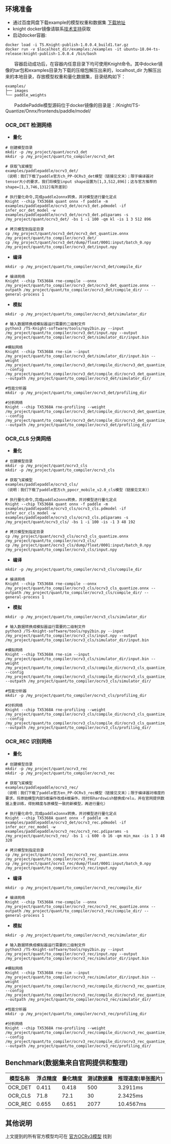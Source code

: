 ## 环境准备

- 通过百度网盘下载example的模型权重和数据集 [下载地址](https://pan.baidu.com/s/1T1t-2410GT5oj8F0IJ417w?pwd=398k)
- knight docker镜像请联系[技术支持](../../README.md#技术讨论)获取
- 启动docker容器:

```
docker load -i TS.Knight-publish-1.0.0.4_build1.tar.gz
docker run -v $localhost_dir/examples:/examples -it ubuntu-18.04-ts-release:knight-publish-1.0.0.4 /bin/bash
```

&emsp;&emsp;容器启动成功后，在容器内任意目录下均可使用Knight命令。其中docker镜像的tar包和examples目录为下载的压缩包解压出来的，localhost_dir 为解压出来的本地目录，存放模型权重和量化数据集，目录结构如下：
```
examples/
├── images
└── paddle_weights
```
&emsp;&emsp;PaddlePaddle模型源码位于docker镜像的目录是：/Knight/TS-Quantize/Onnx/frontends/paddle/model/


### OCR_DET 检测网络

- __量化__

```
# 创建模型目录
mkdir -p /my_project/quant/ocrv3_det
mkdir -p /my_project/quant/to_compiler/ocrv3_det

# 获取飞桨模型
examples/paddlepaddle/ocrv3_det/
（说明：我们下载了paddle官方ch_PP-OCRv3_det模型（链接见文末）；限于编译器对tensor大小的要求，我们将模型input shape设置为[1,3,512,896]；这与官方推荐的shape=[1,3,746,1312]有所差别）

# 执行量化命令,完成paddle2onnx转换，并对模型进行量化定点
Knight --chip TX5368A quant onnx -f paddle -m examples/paddlepaddle/ocrv3_det/ocrv3_det.pdmodel -if infer_ocr_det_model -w examples/paddlepaddle/ocrv3_det/ocrv3_det.pdiparams -s /my_project/quant/ocrv3_det/ -bs 1 -i 100 -qm kl -is 1 3 512 896

# 拷贝模型到指定目录
cp /my_project/quant/ocrv3_det/ocrv3_det_quantize.onnx /my_project/quant/to_compiler/ocrv3_det/
cp /my_project/quant/ocrv3_det/dump/float/0001:input/batch_0.npy /my_project/quant/to_compiler/ocrv3_det/input.npy
```


- __编译__

```
mkdir -p /my_project/quant/to_compiler/ocrv3_det/compile_dir

# 编译网络
Knight --chip TX5368A rne-compile --onnx /my_project/quant/to_compiler/ocrv3_det/ocrv3_det_quantize.onnx --outpath /my_project/quant/to_compiler/ocrv3_det/compile_dir/ --general-process 1
```

- __模拟__

```
mkdir -p /my_project/quant/to_compiler/ocrv3_det/simulator_dir

# 输入数据转换成模拟器运行需要的二级制文件
python3 /TS-Knight-software/tools/npy2bin.py --input /my_project/quant/to_compiler/ocrv3_det/input.npy --output /my_project/quant/to_compiler/ocrv3_det/simulator_dir/input.bin

#模拟网络
Knight --chip TX5368A rne-sim --input /my_project/quant/to_compiler/ocrv3_det/simulator_dir/input.bin --weight /my_project/quant/to_compiler/ocrv3_det/compile_dir/ocrv3_det_quantize_r.weight --config /my_project/quant/to_compiler/ocrv3_det/compile_dir/ocrv3_det_quantize_r.cfg --outpath /my_project/quant/to_compiler/ocrv3_det/simulator_dir/

#性能分析器
mkdir -p /my_project/quant/to_compiler/ocrv3_det/profiling_dir

#分析网络
Knight --chip TX5368A rne-profiling --weight /my_project/quant/to_compiler/ocrv3_det/compile_dir/ocrv3_det_quantize_r.weight --config /my_project/quant/to_compiler/ocrv3_det/compile_dir/ocrv3_det_quantize_r.cfg --outpath /my_project/quant/to_compiler/ocrv3_det/profiling_dir/
```

### OCR_CLS 分类网络

- __量化__

```
# 创建模型目录
mkdir -p /my_project/quant/ocrv3_cls
mkdir -p /my_project/quant/to_compiler/ocrv3_cls

# 获取飞桨模型
examples/paddlepaddle/ocrv3_cls/
（说明：我们下载了paddle官方ch_ppocr_mobile_v2.0_cls模型（链接见文末））

# 执行量化命令,完成paddle2onnx转换，并对模型进行量化定点
Knight --chip TX5368A quant onnx -f paddle -m examples/paddlepaddle/ocrv3_cls/ocrv3_cls.pdmodel -if infer_ocr_cls_model -w examples/paddlepaddle/ocrv3_cls/ocrv3_cls.pdiparams -s /my_project/quant/ocrv3_cls/ -bs 1 -i 100 -is -1 3 48 192

# 拷贝模型到指定目录
cp /my_project/quant/ocrv3_cls/ocrv3_cls_quantize.onnx /my_project/quant/to_compiler/ocrv3_cls/
cp /my_project/quant/ocrv3_cls/dump/float/0001:input/batch_0.npy /my_project/quant/to_compiler/ocrv3_cls/input.npy
```


- __编译__

```
mkdir -p /my_project/quant/to_compiler/ocrv3_cls/compile_dir

# 编译网络
Knight --chip TX5368A rne-compile --onnx /my_project/quant/to_compiler/ocrv3_cls/ocrv3_cls_quantize.onnx --outpath /my_project/quant/to_compiler/ocrv3_cls/compile_dir/ --general-process 1
```

- __模拟__

```
mkdir -p /my_project/quant/to_compiler/ocrv3_cls/simulator_dir

# 输入数据转换成模拟器运行需要的二级制文件
python3 /TS-Knight-software/tools/npy2bin.py --input /my_project/quant/to_compiler/ocrv3_cls/input.npy --output /my_project/quant/to_compiler/ocrv3_cls/simulator_dir/input.bin

#模拟网络
Knight --chip TX5368A rne-sim --input /my_project/quant/to_compiler/ocrv3_cls/simulator_dir/input.bin --weight /my_project/quant/to_compiler/ocrv3_cls/compile_dir/ocrv3_cls_quantize_r.weight --config /my_project/quant/to_compiler/ocrv3_cls/compile_dir/ocrv3_cls_quantize_r.cfg --outpath /my_project/quant/to_compiler/ocrv3_cls/simulator_dir/

#性能分析器
mkdir -p /my_project/quant/to_compiler/ocrv3_cls/profiling_dir

#分析网络
Knight --chip TX5368A rne-profiling --weight /my_project/quant/to_compiler/ocrv3_cls/compile_dir/ocrv3_cls_quantize_r.weight --config /my_project/quant/to_compiler/ocrv3_cls/compile_dir/ocrv3_cls_quantize_r.cfg --outpath /my_project/quant/to_compiler/ocrv3_cls/profiling_dir/
```

### OCR_REC 识别网络

- __量化__

```
# 创建模型目录
mkdir -p /my_project/quant/ocrv3_rec
mkdir -p /my_project/quant/to_compiler/ocrv3_rec

# 获取飞桨模型
examples/paddlepaddle/ocrv3_rec/
（说明：我们下载了paddle官方en_PP-OCRv3_rec模型（链接见文末）；限于编译器对维度的要求，将原始模型内部5维操作改成4维操作，同时将hardswish替换成relu，并在官网提供数据上重训练，得到精度与原模型一致的新模型，再进行量化）

# 执行量化命令,完成paddle2onnx转换，并对模型进行量化定点
Knight --chip TX5368A quant onnx -f paddle -m examples/paddlepaddle/ocrv3_det/ocrv3_rec.pdmodel -if infer_ocr_rec_model -w examples/paddlepaddle/ocrv3_rec/ocrv3_rec.pdiparams -s /my_project/quant/ocrv3_rec/ -bs 1 -i 600 -b 16 -qm min_max -is 1 3 48 320

# 拷贝模型到指定目录
cp /my_project/quant/ocrv3_rec/ocrv3_rec_quantize.onnx /my_project/quant/to_compiler/ocrv3_rec/
cp /my_project/quant/ocrv3_rec/dump/float/0001:input/batch_0.npy /my_project/quant/to_compiler/ocrv3_rec/input.npy
```


- __编译__

```
mkdir -p /my_project/quant/to_compiler/ocrv3_rec/compile_dir

# 编译网络
Knight --chip TX5368A rne-compile --onnx /my_project/quant/to_compiler/ocrv3_rec/ocrv3_rec_quantize.onnx --outpath /my_project/quant/to_compiler/ocrv3_rec/compile_dir/ --general-process 1
```

- __模拟__

```
mkdir -p /my_project/quant/to_compiler/ocrv3_rec/simulator_dir

# 输入数据转换成模拟器运行需要的二级制文件
python3 /TS-Knight-software/tools/npy2bin.py --input /my_project/quant/to_compiler/ocrv3_rec/input.npy --output /my_project/quant/to_compiler/ocrv3_rec/simulator_dir/input.bin

#模拟网络
Knight --chip TX5368A rne-sim --input /my_project/quant/to_compiler/ocrv3_rec/simulator_dir/input.bin --weight /my_project/quant/to_compiler/ocrv3_rec/compile_dir/ocrv3_rec_quantize_r.weight --config /my_project/quant/to_compiler/ocrv3_rec/compile_dir/ocrv3_rec_quantize_r.cfg --outpath /my_project/quant/to_compiler/ocrv3_rec/simulator_dir/

#性能分析器
mkdir -p /my_project/quant/to_compiler/ocrv3_rec/profiling_dir

#分析网络
Knight --chip TX5368A rne-profiling --weight /my_project/quant/to_compiler/ocrv3_rec/compile_dir/ocrv3_rec_quantize_r.weight --config /my_project/quant/to_compiler/ocrv3_rec/compile_dir/ocrv3_rec_quantize_r.cfg --outpath /my_project/quant/to_compiler/ocrv3_rec/profiling_dir/
```


## Benchmark(数据集来自官网提供和整理)

|  模型名称     | 浮点精度  | 量化精度  | 测试数据量   | 推理速度(单张图片)   |
|--------------|-----------|----------|----------|--------------------|
| OCR_DET     | 0.411      | 0.418     | 500     |    3.2911ms        |
| OCR_CLS     | 71.8       | 72.1      | 30      |    2.3425ms        |
| OCR_REC     | 0.655      | 0.651     | 2077    |    10.4567ms       |

## 其他说明
上文提到的所有官方模型均可在 [官方OCRv3模型](https://github.com/PaddlePaddle/PaddleOCR/blob/release/2.6/doc/doc_ch/models_list.md) 找到
